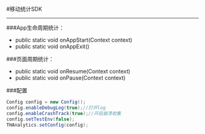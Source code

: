 #移动统计SDK

 --- 
 
###App生命周期统计：
* public static void onAppStart(Context context)
* public static void onAppExit()

###页面周期统计：
* public static void onResume(Context context)
* public static void onPause(Context context)

###配置
```java
Config config = new Config();
config.enableDebugLog(true);//打开log
config.enableCrashTrack(true);//开启崩溃收集
config.setTestEnv(false);
THAnalytics.setConfig(config);
```


